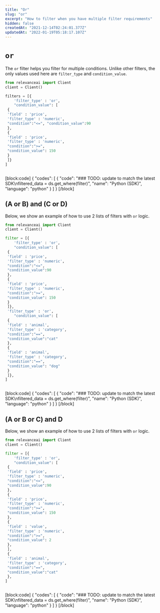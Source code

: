 ```yaml
---
title: "Or"
slug: "or"
excerpt: "How to filter when you have multiple filter requirements"
hidden: false
createdAt: "2021-12-14T02:24:01.377Z"
updatedAt: "2022-01-19T05:18:17.107Z"
---
```

# `or`


The `or` filter helps you filter for multiple conditions. Unlike other filters, the only values used here are `filter_type` and `condition_value`.
```python Python (SDK)
from relevanceai import Client
client = Client()

filters = [{
	'filter_type' : 'or',
	"condition_value": [
 {
 'field' : 'price',
 'filter_type' : 'numeric',
 "condition":"<=", "condition_value":90
 },
 {
 'field' : 'price',
 'filter_type' : 'numeric',
 "condition":">=",
 "condition_value": 150
 }
 ]}
]

```
```python
```

[block:code]
{
  "codes": [
    {
      "code": "### TODO: update to match the latest SDK\nfiltered_data = ds.get_where(filter)",
      "name": "Python (SDK)",
      "language": "python"
    }
  ]
}
[/block]

## (A or B) and (C or D)

Below, we show an example of how to use 2 lists of filters with `or` logic.
```python Python (SDK)
from relevanceai import Client
client = Client()

filter = [{
	'filter_type' : 'or',
	"condition_value": [
 {
 'field' : 'price',
 'filter_type' : 'numeric',
 "condition":"<=",
 "condition_value":90
 },
 {
 'field' : 'price',
 'filter_type' : 'numeric',
 "condition":">=",
 "condition_value": 150
 }
 ]},
 'filter_type' : 'or',
	"condition_value": [
 {
 'field' : 'animal',
 'filter_type' : 'category',
 "condition":"==",
 "condition_value":"cat"
 },
 {
 'field' : 'animal',
 'filter_type' : 'category',
 "condition":"==",
 "condition_value": "dog"
 }
 ]},
]

```
```python
```

[block:code]
{
  "codes": [
    {
      "code": "### TODO: update to match the latest SDK\nfiltered_data = ds.get_where(filter)",
      "name": "Python (SDK)",
      "language": "python"
    }
  ]
}
[/block]


## (A or B or C) and D

Below, we show an example of how to use 2 lists of filters with `or` logic.

```python Python (SDK)
from relevanceai import Client
client = Client()

filter = [{
	'filter_type' : 'or',
	"condition_value": [
 {
 'field' : 'price',
 'filter_type' : 'numeric',
 "condition":"<=",
 "condition_value":90
 },
 {
 'field' : 'price',
 'filter_type' : 'numeric',
 "condition":">=",
 "condition_value": 150
 },
 {
 'field' : 'value',
 'filter_type' : 'numeric',
 "condition":">=",
 "condition_value": 2
 },
 ],
 {
 'field' : 'animal',
 'filter_type' : 'category',
 "condition":"==",
 "condition_value":"cat"
 },
]

```
```python
```
[block:code]
{
  "codes": [
    {
      "code": "### TODO: update to match the latest SDK\nfiltered_data = ds.get_where(filter)",
      "name": "Python (SDK)",
      "language": "python"
    }
  ]
}
[/block]

